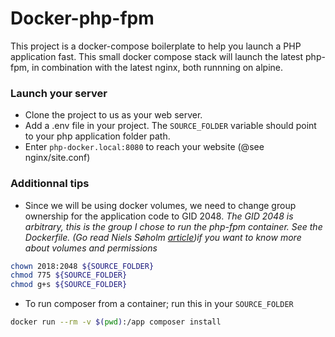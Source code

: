 # Docker-php-fpm

This project is a docker-compose boilerplate to help you launch a PHP application fast. This small docker compose stack will launch the latest php-fpm, in combination with the latest nginx, both runnning on alpine.

### Launch your server

* Clone the project to us as your web server.
* Add a .env file in your project. The `SOURCE_FOLDER` variable should point to your php application folder path.
* Enter `php-docker.local:8080` to reach your website (@see nginx/site.conf)

### Additionnal tips
* Since we will be using docker volumes, we need to change group ownership for the application code to GID 2048. _The GID 2048 is arbitrary, this is the group I chose to run the php-fpm container. See the Dockerfile. (Go read Niels Søholm [article](https://medium.com/@nielssj/docker-volumes-and-file-system-permissions-772c1aee23ca))if you want to know more about volumes and permissions_
```sh
chown 2018:2048 ${SOURCE_FOLDER}
chmod 775 ${SOURCE_FOLDER}
chmod g+s ${SOURCE_FOLDER}
```

* To run composer from a container; run this in your `SOURCE_FOLDER`
```sh
docker run --rm -v $(pwd):/app composer install
```
